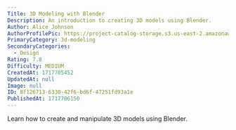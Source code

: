 ```yaml
---
Title: 3D Modeling with Blender
Description: An introduction to creating 3D models using Blender.
Author: Alice Johnson
AuthorProfilePic: https://project-catalog-storage.s3.us-east-2.amazonaws.com/images/pfp.png
PrimaryCategory: 3d-modeling
SecondaryCategories:
  - Design
Rating: 7.8
Difficulty: MEDIUM
CreatedAt: 1717705452
UpdatedAt: null
Image: null
ID: 8f126713-6330-42f6-bd6f-47251fd93a1e
PublishedAt: 1717706150
---
```


Learn how to create and manipulate 3D models using Blender.
